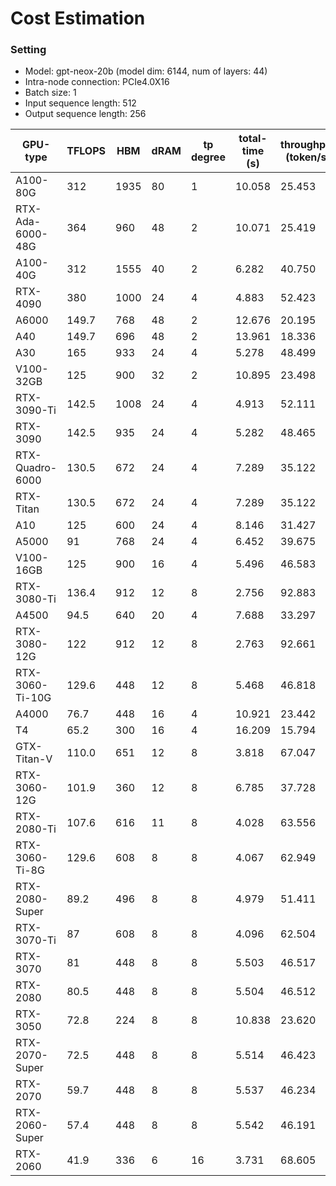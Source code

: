 # Cost Estimation
### Setting
- Model: gpt-neox-20b (model dim: 6144, num of layers: 44)
- Intra-node connection: PCIe4.0X16
- Batch size: 1
- Input sequence length: 512
- Output sequence length: 256

| GPU-type  | TFLOPS  | HBM | dRAM  | tp degree | total-time (s) | throughput (token/s) |
|----|----|----|----|----|----|----|
|A100-80G|312|1935|80|1|10.058|25.453|
|RTX-Ada-6000-48G|364|960|48|2|10.071|25.419|
|A100-40G|312|1555|40|2|6.282|40.750|
|RTX-4090|380|1000|24|4|4.883|52.423|
|A6000|149.7|768|48|2|12.676|20.195|
|A40|149.7|696|48|2|13.961|18.336|
|A30|165|933|24|4|5.278|48.499|
|V100-32GB|125|900|32|2|10.895|23.498|
|RTX-3090-Ti|142.5|1008|24|4|4.913|52.111|
|RTX-3090|142.5|935|24|4|5.282|48.465|
|RTX-Quadro-6000|130.5|672|24|4|7.289|35.122|
|RTX-Titan|130.5|672|24|4|7.289|35.122|
|A10|125|600|24|4|8.146|31.427|
|A5000|91|768|24|4|6.452|39.675|
|V100-16GB|125|900|16|4|5.496|46.583|
|RTX-3080-Ti|136.4|912|12|8|2.756|92.883|
|A4500|94.5|640|20|4|7.688|33.297|
|RTX-3080-12G|122|912|12|8|2.763|92.661|
|RTX-3060-Ti-10G|129.6|448|12|8|5.468|46.818|
|A4000|76.7|448|16|4|10.921|23.442|
|T4|65.2|300|16|4|16.209|15.794|
|GTX-Titan-V|110.0|651|12|8|3.818|67.047|
|RTX-3060-12G|101.9|360|12|8|6.785|37.728|
|RTX-2080-Ti|107.6|616|11|8|4.028|63.556|
|RTX-3060-Ti-8G|129.6|608|8|8|4.067|62.949|
|RTX-2080-Super|89.2|496|8|8|4.979|51.411|
|RTX-3070-Ti|87|608|8|8|4.096|62.504|
|RTX-3070|81|448|8|8|5.503|46.517|
|RTX-2080|80.5|448|8|8|5.504|46.512|
|RTX-3050|72.8|224|8|8|10.838|23.620|
|RTX-2070-Super|72.5|448|8|8|5.514|46.423|
|RTX-2070|59.7|448|8|8|5.537|46.234|
|RTX-2060-Super|57.4|448|8|8|5.542|46.191|
|RTX-2060|41.9|336|6|16|3.731|68.605|
